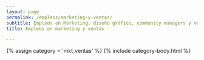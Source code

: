 ```yaml
---
layout: page
permalink: /empleos/marketing-y-ventas/
subtitle: Empleos en Marketing, diseño gráfico, community managers y vendedores en Panamá
title: Empleos en marketing y ventas

---
```


{% assign category = 'mkt_ventas' %}
{% include category-body.html %}